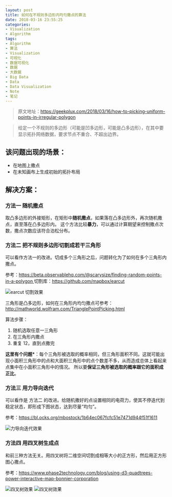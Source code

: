 ```yaml
---
layout: post
title: 如何在不规则多边形内均匀撒点的算法
date: 2018-03-16 23:55:25
categories:
- Visualization
- Algorithm
tags:
- Algorithm
- 算法
- Visualization
- 可视化
- 数据可视化
- 数据
- 大数据
- Big Data
- Data
- Data Visualization
- Note
- 笔记
---
```


> 原文地址：[https://geekplux.com/2018/03/16/how-to-picking-uniform-points-in-irregular-polygon ](https://geekplux.com/2018/03/16/how-to-picking-uniform-points-in-irregular-polygon)

> 给定一个不规则的多边形（可能是凹多边形，可能是凸多边形），在其中要显示拓扑网络数据，要求节点不重合、不超出边界。

## 该问题出现的场景：

- 在地图上撒点
- 在未知画布上生成初始的拓扑布局

## 解决方案：

### 方法一 随机撒点

取凸多边形的外接矩形，在矩形中**随机撒点**，如果落在凸多边形外，再次随机撒点，直至落在凸多边形内。
这个方法比较**暴力**，可以通过计算期望来控制撒点次数，撒点次数应该符合泊松分布。

### 方法二 把不规则多边形切割成若干三角形

可以看作方法一的改进。切成多个三角形之后，问题转化为了如何在多个三角形内撒点。

参考：[https://beta.observablehq.com/@scarysize/finding-random-points-in-a-polygon ](https://beta.observablehq.com/@scarysize/finding-random-points-in-a-polygon)
切割库：[https://github.com/mapbox/earcut ](https://github.com/mapbox/earcut)

![earcut 切割效果](https://geekpluxblog.oss-cn-hongkong.aliyuncs.com/picking-points/d21d62d4-7411-4ec9-8b33-99357ee16c12.png?x-oss-process=style/zip)

三角形是凸多边形，如何在三角形内均匀撒点可参考：[http://mathworld.wolfram.com/TrianglePointPicking.html ](http://mathworld.wolfram.com/TrianglePointPicking.html)

算法步骤：

1. 随机选取任意一三角形
2. 在三角形内撒点
3. 重复 12，直到点撒完

**这里有个问题\***：每个三角形被选取的概率相同，但三角形面积不同。这就可能出现小面积三角形中的点和大面积三角形中的点个数差不多，从而造成总体上看起来点集中在小面积三角形中的情况。
所以要**保证三角形被选取的概率跟它的面积成正比**。

### 方法三 用力导向迭代

可以看作是 方法二 的改进。给随机撒好的点设置相同的电荷力，使其不停迭代到稳定状态，即形成下图状态，达到尽量“均匀”。

参考：[https://bl.ocks.org/mbostock/1b64ec067fcfc51e7471d944f51f1611 ](https://bl.ocks.org/mbostock/1b64ec067fcfc51e7471d944f51f1611)

![力导向迭代效果](https://geekpluxblog.oss-cn-hongkong.aliyuncs.com/picking-points/792ca119-0d62-4f24-94bc-db219491392e.png?x-oss-process=style/zip)

### 方法四 用四叉树生成点

和前三种方法无关。用四叉树将二维空间切割成相等大小的正方形，然后用正方形图心撒点。

参考：[https://www.phase2technology.com/blog/using-d3-quadtrees-power-interactive-map-bonnier-corporation ](https://www.phase2technology.com/blog/using-d3-quadtrees-power-interactive-map-bonnier-corporation)

![四叉树效果](https://geekpluxblog.oss-cn-hongkong.aliyuncs.com/picking-points/22c8a130-0a60-4004-966c-1264903bee6c.png?x-oss-process=style/zip)
![四叉树效果](https://geekpluxblog.oss-cn-hongkong.aliyuncs.com/picking-points/fe26c3c9-3e1e-4702-9773-22b86e193986.png?x-oss-process=style/zip)

